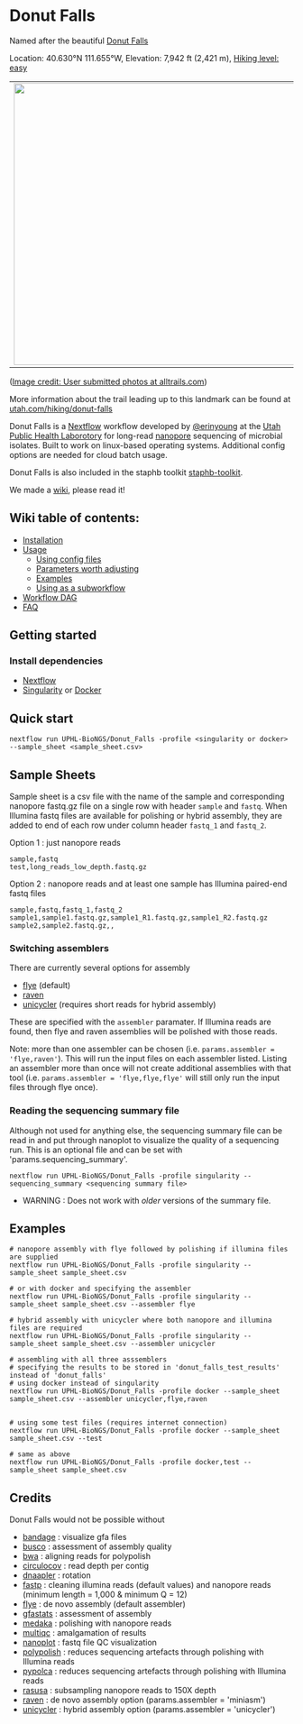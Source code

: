 # Donut Falls

Named after the beautiful [Donut Falls](https://en.wikipedia.org/wiki/Doughnut_Falls)

Location: 40.630°N 111.655°W, Elevation: 7,942 ft (2,421 m), [Hiking level: easy](https://www.alltrails.com/trail/us/utah/cecret-lake-trail)

|                                       |                                       |
|:-------------------------------------:|:-------------------------------------:|
| <img src="https://images.alltrails.com/eyJidWNrZXQiOiJhc3NldHMuYWxsdHJhaWxzLmNvbSIsImtleSI6InVwbG9hZHMvcGhvdG8vaW1hZ2UvNTIzNDg5MTUvODRiOGEzM2M3MjliMzUyYjk4YTJhYmY5Mjg1MWMzMDguanBnIiwiZWRpdHMiOnsidG9Gb3JtYXQiOiJqcGVnIiwicmVzaXplIjp7IndpZHRoIjoyMDQ4LCJoZWlnaHQiOjIwNDgsImZpdCI6Imluc2lkZSJ9LCJyb3RhdGUiOm51bGwsImpwZWciOnsidHJlbGxpc1F1YW50aXNhdGlvbiI6dHJ1ZSwib3ZlcnNob290RGVyaW5naW5nIjp0cnVlLCJvcHRpbWlzZVNjYW5zIjp0cnVlLCJxdWFudGlzYXRpb25UYWJsZSI6M319fQ==" width="500" /> | <img src="https://images.alltrails.com/eyJidWNrZXQiOiJhc3NldHMuYWxsdHJhaWxzLmNvbSIsImtleSI6InVwbG9hZHMvcGhvdG8vaW1hZ2UvNTg3MzUyOTgvZWM4YTQ5NTZlNDhiNmZmMmU4ZWEzMzE0NjhhOWIyYWYuanBnIiwiZWRpdHMiOnsidG9Gb3JtYXQiOiJqcGVnIiwicmVzaXplIjp7IndpZHRoIjoyMDQ4LCJoZWlnaHQiOjIwNDgsImZpdCI6Imluc2lkZSJ9LCJyb3RhdGUiOm51bGwsImpwZWciOnsidHJlbGxpc1F1YW50aXNhdGlvbiI6dHJ1ZSwib3ZlcnNob290RGVyaW5naW5nIjp0cnVlLCJvcHRpbWlzZVNjYW5zIjp0cnVlLCJxdWFudGlzYXRpb25UYWJsZSI6M319fQ==" width="500"/> |


([Image credit: User submitted photos at alltrails.com](https://www.alltrails.com/trail/us/utah/donut-falls-trail/photos))

More information about the trail leading up to this landmark can be found at [utah.com/hiking/donut-falls](https://utah.com/hiking/donut-falls)

Donut Falls is a [Nextflow](https://www.nextflow.io/) workflow developed by [@erinyoung](https://github.com/erinyoung) at the [Utah Public Health Laborotory](https://uphl.utah.gov/) for long-read [nanopore](https://nanoporetech.com) sequencing of microbial isolates. Built to work on linux-based operating systems. Additional config options are needed for cloud batch usage.

Donut Falls is also included in the staphb toolkit [staphb-toolkit](https://github.com/StaPH-B/staphb_toolkit). 

We made a [wiki](https://github.com/UPHL-BioNGS/Donut_Falls/wiki), please read it!

## Wiki table of contents:
- [Installation](https://github.com/UPHL-BioNGS/Donut_Falls/wiki/Installation)
- [Usage](https://github.com/UPHL-BioNGS/Donut_Falls/wiki/Usage)
  - [Using config files](https://github.com/UPHL-BioNGS/Donut_Falls/wiki/Usage#using-a-config-file)
  - [Parameters worth adjusting](https://github.com/UPHL-BioNGS/Donut_Falls/wiki/Usage#recommended-parameters-to-adjust)
  - [Examples](https://github.com/UPHL-BioNGS/Donut_Falls/wiki/Usage#examples)
  - [Using as a subworkflow](https://github.com/UPHL-BioNGS/Donut_Falls/wiki/Linking)
- [Workflow DAG](https://github.com/UPHL-BioNGS/Donut_Falls/wiki#basic-diagram-of-the-workflow-and-subworkflows)
- [FAQ](https://github.com/UPHL-BioNGS/Donut_Falls/wiki/FAQ)

## Getting started

### Install dependencies
- [Nextflow](https://www.nextflow.io/docs/latest/getstarted.html)
- [Singularity](https://singularity.lbl.gov/install-linux) or [Docker](https://docs.docker.com/get-docker/)

## Quick start

```
nextflow run UPHL-BioNGS/Donut_Falls -profile <singularity or docker> --sample_sheet <sample_sheet.csv>
```

## Sample Sheets

Sample sheet is a csv file with the name of the sample and corresponding nanopore fastq.gz file on a single row with header `sample` and `fastq`. When Illumina fastq files are available for polishing or hybrid assembly, they are added to end of each row under column header `fastq_1` and `fastq_2`. 

Option 1 : just nanopore reads
```
sample,fastq
test,long_reads_low_depth.fastq.gz
```

Option 2 : nanopore reads and at least one sample has Illumina paired-end fastq files
```
sample,fastq,fastq_1,fastq_2
sample1,sample1.fastq.gz,sample1_R1.fastq.gz,sample1_R2.fastq.gz
sample2,sample2.fastq.gz,,
```

### Switching assemblers
There are currently several options for assembly
- [flye](https://github.com/fenderglass/Flye) (default)
- [raven](https://github.com/lbcb-sci/raven)
- [unicycler](https://github.com/rrwick/Unicycler) (requires short reads for hybrid assembly)

These are specified with the `assembler` paramater. If Illumina reads are found, then flye and raven assemblies will be polished with those reads.

Note: more than one assembler can be chosen (i.e. `params.assembler = 'flye,raven'`). This will run the input files on each assembler listed. Listing an assembler more than once will not create additional assemblies with that tool (i.e. `params.assembler = 'flye,flye,flye'` will still only run the input files through flye once).

### Reading the sequencing summary file
Although not used for anything else, the sequencing summary file can be read in and put through nanoplot to visualize the quality of a sequencing run. This is an optional file and can be set with 'params.sequencing_summary'. 
```
nextflow run UPHL-BioNGS/Donut_Falls -profile singularity --sequencing_summary <sequencing summary file>
```
* WARNING : Does not work with _older_ versions of the summary file.


## Examples
```
# nanopore assembly with flye followed by polishing if illumina files are supplied
nextflow run UPHL-BioNGS/Donut_Falls -profile singularity --sample_sheet sample_sheet.csv

# or with docker and specifying the assembler
nextflow run UPHL-BioNGS/Donut_Falls -profile singularity --sample_sheet sample_sheet.csv --assembler flye

# hybrid assembly with unicycler where both nanopore and illumina files are required
nextflow run UPHL-BioNGS/Donut_Falls -profile singularity --sample_sheet sample_sheet.csv --assembler unicycler

# assembling with all three asssemblers
# specifying the results to be stored in 'donut_falls_test_results' instead of 'donut_falls'
# using docker instead of singularity
nextflow run UPHL-BioNGS/Donut_Falls -profile docker --sample_sheet sample_sheet.csv --assembler unicycler,flye,raven


# using some test files (requires internet connection)
nextflow run UPHL-BioNGS/Donut_Falls -profile docker --sample_sheet sample_sheet.csv --test

# same as above
nextflow run UPHL-BioNGS/Donut_Falls -profile docker,test --sample_sheet sample_sheet.csv
```

## Credits

Donut Falls would not be possible without
- [bandage](https://github.com/rrwick/Bandage) : visualize gfa files
- [busco](https://gitlab.com/ezlab/busco) : assessment of assembly quality
- [bwa](https://github.com/lh3/bwa) : aligning reads for polypolish
- [circulocov](https://github.com/erinyoung/CirculoCov) : read depth per contig
- [dnaapler](https://github.com/gbouras13/dnaapler) : rotation
- [fastp](https://github.com/OpenGene/fastp) : cleaning illumina reads (default values) and nanopore reads (minimum length = 1,000 & minimum Q = 12)
- [flye](https://github.com/fenderglass/Flye) : de novo assembly (default assembler)
- [gfastats](https://github.com/vgl-hub/gfastats) : assessment of assembly
- [medaka](https://github.com/nanoporetech/medaka) : polishing with nanopore reads
- [multiqc](https://multiqc.info/) : amalgamation of results
- [nanoplot](https://github.com/wdecoster/NanoPlot) : fastq file QC visualization
- [polypolish](https://github.com/rrwick/Polypolish) : reduces sequencing artefacts through polishing with Illumina reads
- [pypolca](https://github.com/gbouras13/pypolca) : reduces sequencing artefacts through polishing with Illumina reads
- [rasusa](https://github.com/mbhall88/rasusa) : subsampling nanopore reads to 150X depth
- [raven](https://github.com/lbcb-sci/raven) : de novo assembly option (params.assembler = 'miniasm')
- [unicycler](https://github.com/rrwick/Unicycler) : hybrid assembly option (params.assembler = 'unicycler')
